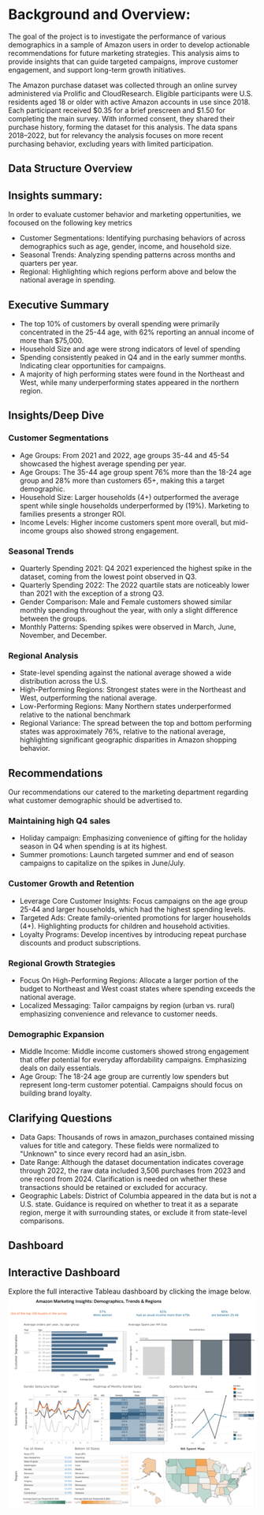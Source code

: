 # Background and Overview: 
The goal of the project is to investigate the performance of various demographics in a sample of Amazon users in order to develop actionable recommendations for future marketing strategies. This analysis aims to provide insights that can guide targeted campaigns, improve customer engagement, and support long-term growth initiatives. 

The Amazon purchase dataset was collected through an online survey administered via Prolific and CloudResearch. Eligible participants were U.S. residents aged 18 or older with active Amazon accounts in use since 2018. Each participant received $0.35 for a brief prescreen and $1.50 for completing the main survey. With informed consent, they shared their purchase history, forming the dataset for this analysis. The data spans 2018–2022, but for relevancy the analysis focuses on more recent purchasing behavior, excluding years with limited participation. 

## Data Structure Overview

## Insights summary:  
In order to evaluate customer behavior and marketing oppertunities, we focoused on the following key metrics 

* Customer Segmentations: Identifying purchasing behaviors of across demographics such as age, gender, income, and household size.  
* Seasonal Trends: Analyzing spending patterns across months and quarters per year. 
* Regional: Highlighting which regions perform above and below the national average in spending.

## Executive Summary 
* The top 10% of customers by overall spending were primarily concentrated in the 25-44 age, with 62% reporting an annual income of more than $75,000. 
* Household Size and age were strong indicators of level of spending 
* Spending consistently peaked in Q4 and in the early summer months. Indicating clear opportunities for campaigns.  
* A majority of high performing states were found in the Northeast and West, while many underperforming states appeared in the northern region.

## Insights/Deep Dive 

### Customer Segmentations 
* Age Groups: From 2021 and 2022, age groups 35-44 and 45-54 showcased the highest average spending per year. 
* Age Groups: The 35-44 age group spent 76% more than the 18-24 age group and 28% more than customers 65+, making this a target demographic. 
* Household Size: Larger households (4+) outperformed the average spent while single households underperformed by (19%). Marketing to families presents a stronger ROI.  
* Income Levels: Higher income customers spent more overall, but mid-income groups also showed strong engagement.

### Seasonal Trends 
* Quarterly Spending 2021: Q4 2021 experienced the highest spike in the dataset, coming from the lowest point observed in Q3.  
* Quarterly Spending 2022: The 2022 quartile stats are noticeably lower than 2021 with the exception of a strong Q3. 
* Gender Comparison: Male and Female customers showed similar monthly spending throughout the year, with only a slight difference between the groups. 
* Monthly Patterns: Spending spikes were observed in March, June, November, and December.

### Regional Analysis 
* State-level spending against the national average showed a wide distribution across the U.S. 
* High-Performing Regions: Strongest states were in the Northeast and West, outperforming the national average. 
* Low-Performing Regions: Many Northern states underperformed relative to the national benchmark 
* Regional Variance: The spread between the top and bottom performing states was approximately 76%, relative to the national average, highlighting significant geographic disparities in Amazon shopping behavior. 
  
## Recommendations
Our recommendations our catered to the marketing department regarding what customer demographic should be advertised to. 

### Maintaining high Q4 sales 
* Holiday campaign: Emphasizing convenience of gifting for the holiday season in Q4 when spending is at its highest.  
* Summer promotions: Launch targeted summer and end of season campaigns to capitalize on the spikes in June/July. 
### Customer Growth and Retention 
* Leverage Core Customer Insights: Focus campaigns on the age group 25-44 and larger households, which had the highest spending levels. 
* Targeted Ads: Create family-oriented promotions for larger households (4+). Highlighting products for children and household activities.  
* Loyalty Programs: Develop incentives by introducing repeat purchase discounts and product subscriptions. 
### Regional Growth Strategies 
* Focus On High-Performing Regions: Allocate a larger portion of the budget to Northeast and West coast states where spending exceeds the national average. 
* Localized Messaging: Tailor campaigns by region (urban vs. rural) emphasizing convenience and relevance to customer needs. 
### Demographic Expansion 
* Middle Income: Middle income customers showed strong engagement that offer potential for everyday affordability campaigns. Emphasizing deals on daily essentials. 
* Age Group: The 18-24 age group are currently low spenders but represent long-term customer potential. Campaigns should focus on building brand loyalty.


## Clarifying Questions
* Data Gaps: Thousands of rows in amazon_purchases contained missing values for title and category. These fields were normalized to "Unknown" to since every record had an asin_isbn. 
* Date Range: Although the dataset documentation indicates coverage through 2022, the raw data included 3,506 purchases from 2023 and one record from 2024. Clarification is needed on whether these transactions should be retained or excluded for accuracy. 
* Geographic Labels: District of Columbia appeared in the data but is not a U.S. state. Guidance is required on whether to treat it as a separate region, merge it with surrounding states, or exclude it from state-level comparisons.

## Dashboard 
## Interactive Dashboard  
Explore the full interactive Tableau dashboard by clicking the image below.
[![Amazon Dashboard](Images/Amazon%20DB%20SS.png)]([https://public.tableau.com/views/AmazonDashboard/Sheet1](https://public.tableau.com/views/AmazonMarketingInsightsDemographicsTrendsRegions/AmazonDB?:language=en-US&:sid=&:redirect=auth&:display_count=n&:origin=viz_share_link))
